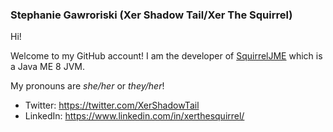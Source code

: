 ### Stephanie Gawroriski (Xer Shadow Tail/Xer The Squirrel)

Hi!

Welcome to my GitHub account! I am the developer of [SquirrelJME](https://github.com/SquirrelJME/SquirrelJME) which is a Java ME 8 JVM.

My pronouns are _she/her_ or _they/her_!

 * Twitter: https://twitter.com/XerShadowTail
 * LinkedIn: https://www.linkedin.com/in/xerthesquirrel/
